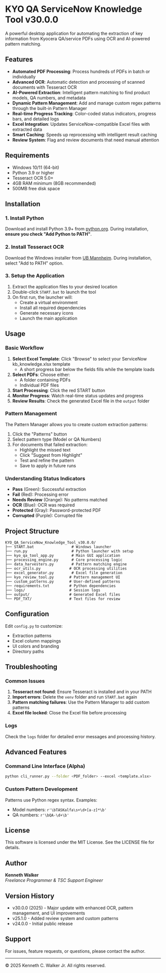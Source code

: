 # KYO QA ServiceNow Knowledge Tool v30.0.0

A powerful desktop application for automating the extraction of key information from Kyocera QA/service PDFs using OCR and AI-powered pattern matching.

## Features

- **Automated PDF Processing**: Process hundreds of PDFs in batch or individually
- **Advanced OCR**: Automatic detection and processing of scanned documents with Tesseract OCR
- **AI-Powered Extraction**: Intelligent pattern matching to find product models, QA numbers, and metadata
- **Dynamic Pattern Management**: Add and manage custom regex patterns through the built-in Pattern Manager
- **Real-time Progress Tracking**: Color-coded status indicators, progress bars, and detailed logs
- **Excel Integration**: Updates ServiceNow-compatible Excel files with extracted data
- **Smart Caching**: Speeds up reprocessing with intelligent result caching
- **Review System**: Flag and review documents that need manual attention

## Requirements

- Windows 10/11 (64-bit)
- Python 3.9 or higher
- Tesseract OCR 5.0+
- 4GB RAM minimum (8GB recommended)
- 500MB free disk space

## Installation

### 1. Install Python

Download and install Python 3.9+ from [python.org](https://www.python.org/downloads/). During installation, **ensure you check "Add Python to PATH"**.

### 2. Install Tesseract OCR

Download the Windows installer from [UB Mannheim](https://github.com/UB-Mannheim/tesseract/wiki). During installation, select "Add to PATH" option.

### 3. Setup the Application

1. Extract the application files to your desired location
2. Double-click `START.bat` to launch the tool
3. On first run, the launcher will:
   - Create a virtual environment
   - Install all required dependencies
   - Generate necessary icons
   - Launch the main application

## Usage

### Basic Workflow

1. **Select Excel Template**: Click "Browse" to select your ServiceNow kb_knowledge.xlsx template
   - A short progress bar below the fields fills while the template loads
2. **Select PDFs**: Choose either:
   - A folder containing PDFs
   - Individual PDF files
3. **Start Processing**: Click the red START button
4. **Monitor Progress**: Watch real-time status updates and progress
5. **Review Results**: Check the generated Excel file in the `output` folder

### Pattern Management

The Pattern Manager allows you to create custom extraction patterns:

1. Click the "Patterns" button
2. Select pattern type (Model or QA Numbers)
3. For documents that failed extraction:
   - Highlight the missed text
   - Click "Suggest from Highlight"
   - Test and refine the pattern
   - Save to apply in future runs

### Understanding Status Indicators

- **Pass** (Green): Successful extraction
- **Fail** (Red): Processing error
- **Needs Review** (Orange): No patterns matched
- **OCR** (Blue): OCR was required
- **Protected** (Gray): Password-protected PDF
- **Corrupted** (Purple): Corrupted file

## Project Structure

```
KYO_QA_ServiceNow_Knowledge_Tool_v30.0.0/
├── START.bat                 # Windows launcher
├── run.py                    # Python launcher with setup
├── kyo_qa_tool_app.py        # Main GUI application
├── processing_engine.py      # Core processing logic
├── data_harvesters.py        # Pattern matching engine
├── ocr_utils.py             # OCR processing utilities
├── excel_generator.py        # Excel file generation
├── kyo_review_tool.py       # Pattern management UI
├── custom_patterns.py       # User-defined patterns
├── requirements.txt         # Python dependencies
├── logs/                    # Session logs
├── output/                  # Generated Excel files
└── PDF_TXT/                 # Text files for review
```

## Configuration

Edit `config.py` to customize:
- Extraction patterns
- Excel column mappings
- UI colors and branding
- Directory paths

## Troubleshooting

### Common Issues

1. **Tesseract not found**: Ensure Tesseract is installed and in your PATH
2. **Import errors**: Delete the `venv` folder and run `START.bat` again
3. **Pattern matching failures**: Use the Pattern Manager to add custom patterns
4. **Excel file locked**: Close the Excel file before processing

### Logs

Check the `logs` folder for detailed error messages and processing history.

## Advanced Features

### Command Line Interface (Alpha)

```bash
python cli_runner.py --folder <PDF_folder> --excel <template.xlsx>
```

### Custom Pattern Development

Patterns use Python regex syntax. Examples:
- Model numbers: `r'\bTASKalfa\s+\d+[a-z]*\b'`
- QA numbers: `r'\bQA-\d+\b'`

## License

This software is licensed under the MIT License. See the LICENSE file for details.

## Author

**Kenneth Walker**  
*Freelance Programmer & TSC Support Engineer*

## Version History

- v30.0.0 (2025) - Major update with enhanced OCR, pattern management, and UI improvements
- v25.1.0 - Added review system and custom patterns
- v24.0.0 - Initial public release

## Support

For issues, feature requests, or questions, please contact the author.

---

© 2025 Kenneth C. Walker Jr. All rights reserved.